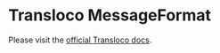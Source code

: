 # Transloco MessageFormat

Please visit the [official Transloco docs](https://ngneat.github.io/transloco/docs/plugins/intlmessage-format).
